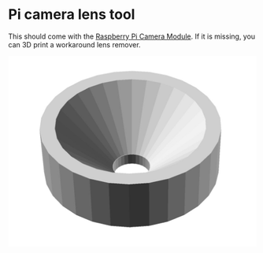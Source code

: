 # Pi camera lens tool



This should come with the [Raspberry Pi Camera Module](http://localhost:6178/live/editor1/parts/elect/rpi-camera-v2.html). If it is missing, you can 3D print a workaround lens remover.

![](../../images/Tools-and-Parts/picamlt.jpg)